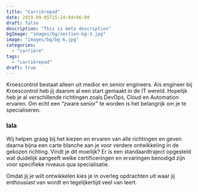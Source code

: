 ```yaml
---
title: "Carrièrepad"
date: 2019-09-05T15:24:04+06:00
draft: false
description: "This is meta description"
bgImage: "images/bg/section-bg-3.jpg"
image: "images/bg/bg-6.jpg"
categories: 
  - "carrière"
tags:
  - "carrièrepad"
draft: true
---
```


Kroescontrol bestaat alleen uit medior en senior engineers. Als engineer bij Kroescontrol heb jij daarom al een start gemaakt in de IT wereld. Hopelijk heb je al verschillende richtingen zoals DevOps, Cloud en Automation ervaren. Om echt een “zware senior” te worden is het belangrijk om je te specialiseren.

### lala

Wij helpen graag bij het kiezen en ervaren van alle richtingen en geven daarna bijna een carte blanche aan je voor verdere ontwikkeling in de gekozen richting. Vindt je dit moeilijk? Er is een standaardtraject opgesteld wat duidelijk aangeeft welke certificeringen en ervaringen benodigd zijn voor specifieke niveaus qua specialisatie. 

Omdat jij je wilt ontwikkelen kies je in overleg opdrachten uit waar jij enthousiast van wordt en tegelijkertijd veel van leert.

